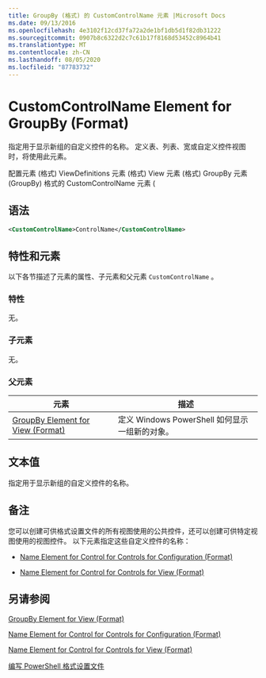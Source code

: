 ```yaml
---
title: GroupBy (格式) 的 CustomControlName 元素 |Microsoft Docs
ms.date: 09/13/2016
ms.openlocfilehash: 4e3102f12cd37fa72a2de1bf1db5d1f82db31222
ms.sourcegitcommit: 0907b8c6322d2c7c61b17f8168d53452c8964b41
ms.translationtype: MT
ms.contentlocale: zh-CN
ms.lasthandoff: 08/05/2020
ms.locfileid: "87783732"
---
```

# <a name="customcontrolname-element-for-groupby-format"></a>CustomControlName Element for GroupBy (Format)

指定用于显示新组的自定义控件的名称。 定义表、列表、宽或自定义控件视图时，将使用此元素。

配置元素 (格式) ViewDefinitions 元素 (格式) View 元素 (格式) GroupBy 元素 (GroupBy) 格式的 CustomControlName 元素 (

## <a name="syntax"></a>语法

```xml
<CustomControlName>ControlName</CustomControlName>
```

## <a name="attributes-and-elements"></a>特性和元素

以下各节描述了元素的属性、子元素和父元素 `CustomControlName` 。

### <a name="attributes"></a>特性

无。

### <a name="child-elements"></a>子元素

无。

### <a name="parent-elements"></a>父元素

|元素|描述|
|-------------|-----------------|
|[GroupBy Element for View (Format)](./groupby-element-for-view-format.md)|定义 Windows PowerShell 如何显示一组新的对象。|

## <a name="text-value"></a>文本值

指定用于显示新组的自定义控件的名称。

## <a name="remarks"></a>备注

您可以创建可供格式设置文件的所有视图使用的公共控件，还可以创建可供特定视图使用的视图控件。 以下元素指定这些自定义控件的名称：

- [Name Element for Control for Controls for Configuration (Format)](./name-element-for-control-for-controls-for-configuration-format.md)

- [Name Element for Control for Controls for View (Format)](./name-element-for-control-for-controls-for-view-format.md)

## <a name="see-also"></a>另请参阅

[GroupBy Element for View (Format)](./groupby-element-for-view-format.md)

[Name Element for Control for Controls for Configuration (Format)](./name-element-for-control-for-controls-for-configuration-format.md)

[Name Element for Control for Controls for View (Format)](./name-element-for-control-for-controls-for-view-format.md)

[编写 PowerShell 格式设置文件](./writing-a-powershell-formatting-file.md)
